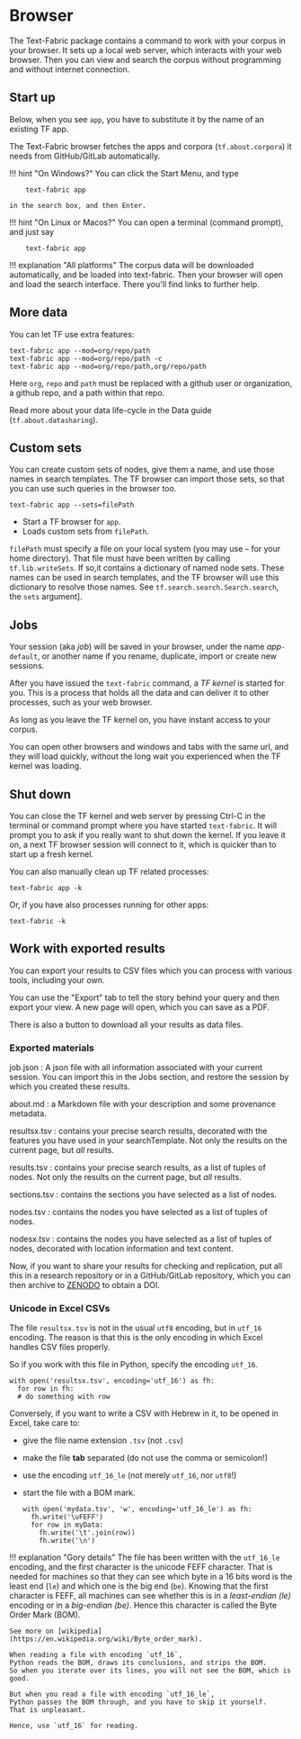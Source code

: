 # Browser

The Text-Fabric package contains a command to
work with your corpus in your browser.
It sets up a local web server, which interacts with your web browser.
Then you can view and search the corpus without programming and without
internet connection.

## Start up

Below, when you see `app`, you have to substitute it by the name
of an existing TF app.

The Text-Fabric browser fetches the apps and corpora (`tf.about.corpora`)
it needs from GitHub/GitLab automatically.

!!! hint "On Windows?"
    You can click the Start Menu, and type

        text-fabric app

    in the search box, and then Enter.

!!! hint "On Linux or Macos?"
    You can open a terminal (command prompt), and just say

        text-fabric app

!!! explanation "All platforms"
    The corpus data will be downloaded automatically,
    and be loaded into text-fabric.
    Then your browser will open and load the search interface.
    There you'll find links to further help.

## More data

You can let TF use extra features: 

    text-fabric app --mod=org/repo/path
    text-fabric app --mod=org/repo/path -c
    text-fabric app --mod=org/repo/path,org/repo/path

Here `org`, `repo` and `path` must be replaced with a github user or organization,
a github repo, and a path within that repo.

Read more about your data life-cycle in the Data guide (`tf.about.datasharing`).

## Custom sets

You can create custom sets of nodes, give them a name, and use those names
in search templates. 
The TF browser can import those sets, so that you can use such queries in the browser too.

    text-fabric app --sets=filePath

* Start a TF browser for `app`.
* Loads custom sets from `filePath`.

`filePath` must specify a file on your local system
(you may use `~` for your home directory).
That file must have been written by calling
`tf.lib.writeSets`.
If so,it contains a dictionary of named node sets.
These names can be used in search templates,
and the TF browser will use this dictionary to resolve those names.
See `tf.search.search.Search.search`, the `sets` argument].

## Jobs

Your session (aka *job*) will be saved in your browser,
under the name *app*`-default`,
or another name if you rename, duplicate, import or create new sessions.

After you have issued the `text-fabric` command, a *TF kernel* is started for you.
This is a process that holds all the data and can deliver it to other processes,
such as your web browser.

As long as you leave the TF kernel on, you have instant access to your corpus.

You can open other browsers and windows and tabs with the same url,
and they will load quickly,
without the long wait you experienced when the TF kernel was loading.

## Shut down

You can close the TF kernel and web server by pressing Ctrl-C in the terminal
or command prompt where you have started `text-fabric`.
It will prompt you to ask if you really want to shut down the kernel.
If you leave it on, a next TF browser session will connect to it, which is quicker
than to start up a fresh kernel.

You can also manually clean up TF related processes:

    text-fabric app -k

Or, if you have also processes running for other apps:

    text-fabric -k 

## Work with exported results

You can export your results to CSV files which you can process with various tools,
including your own.

You can use the "Export" tab to tell the story behind your query and then export
your view.
A new page will open, which you can save as a PDF.

There is also a button to download all your results as data files.

### Exported materials
job.json
:   A json file with all information associated with your current session.
    You can import this in the Jobs section, and restore the session by which
    you created these results.

about.md
:   a Markdown file with your description and some provenance metadata.

resultsx.tsv
:   contains your precise search results, decorated with the features
    you have used in your searchTemplate.
    Not only the results on the current page, but *all* results.

results.tsv
:   contains your precise search results, as a list of tuples of nodes.
    Not only the results on the current page, but *all* results.

sections.tsv
:   contains the sections you have selected as a list of nodes.

nodes.tsv
:   contains the nodes you have selected as a list of tuples of nodes.

nodesx.tsv
:   contains the nodes you have selected as a list of tuples of nodes,
    decorated with location information and text content.

Now, if you want to share your results for checking and replication,
put all this in a research repository or in a GitHub/GitLab repository,
which you can then archive to [ZENODO](https://zenodo.org) to obtain a DOI.

### Unicode in Excel CSVs

The file `resultsx.tsv` is not in the usual `utf8` encoding,
but in `utf_16` encoding.
The reason is that this is the only encoding
in which Excel handles CSV files properly.

So if you work with this file in Python, specify the encoding `utf_16`.

    with open('resultsx.tsv', encoding='utf_16') as fh:
      for row in fh:
      # do something with row 

Conversely, if you want to write a CSV with Hebrew in it,
to be opened in Excel, take care to:

*   give the file name extension `.tsv` (not `.csv`)
*   make the file **tab** separated (do not use the comma or semicolon!)
*   use the encoding `utf_16_le` (not merely `utf_16`, nor `utf8`!)
*   start the file with a BOM mark.

        with open('mydata.tsv', 'w', encoding='utf_16_le') as fh:
          fh.write('\uFEFF')
          for row in myData:
            fh.write('\t'.join(row))
            fh.write('\n')

!!! explanation "Gory details"
    The file has been written with the `utf_16_le` encoding,
    and the first character is the unicode
    FEFF character.
    That is needed for machines so that they can see which byte in a 16 bits word is
    the least end (`le`) and which one is the big end (`be`).
    Knowing that the first character is FEFF,
    all machines can see whether this is in a *least-endian (le)* encoding
    or in a  *big-endian (be)*.
    Hence this character is called the Byte Order Mark (BOM).
    
    See more on [wikipedia](https://en.wikipedia.org/wiki/Byte_order_mark).

    When reading a file with encoding `utf_16`,
    Python reads the BOM, draws its conclusions, and strips the BOM.
    So when you iterate over its lines, you will not see the BOM, which is good.
    
    But when you read a file with encoding `utf_16_le`,
    Python passes the BOM through, and you have to skip it yourself.
    That is unpleasant.
    
    Hence, use `utf_16` for reading.  
